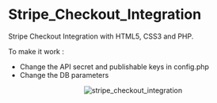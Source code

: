 # Stripe_Checkout_Integration
Stripe Checkout Integration with HTML5, CSS3 and PHP.

To make it work :
- Change the API secret and publishable keys in config.php
- Change the DB parameters

<div align=center>
  <img src="https://github.com/ThibautMilville/Stripe_Checkout_Integration/assets/87717065/2b04b285-cfcc-4df4-be2b-169a0ef82c6a" alt="stripe_checkout_integration">
</div>
